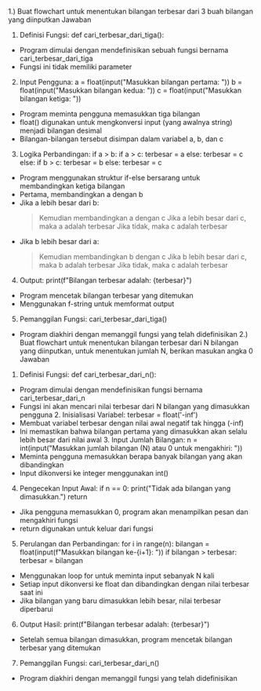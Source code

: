 1.) Buat flowchart untuk menentukan bilangan terbesar dari 3 buah bilangan yang diinputkan Jawaban

 1. Definisi Fungsi: def cari_terbesar_dari_tiga():
- Program dimulai dengan mendefinisikan sebuah fungsi bernama cari_terbesar_dari_tiga
- Fungsi ini tidak memiliki parameter
 2. Input Pengguna:
a = float(input("Masukkan bilangan pertama: "))
b = float(input("Masukkan bilangan kedua: "))
c = float(input("Masukkan bilangan ketiga: "))
- Program meminta pengguna memasukkan tiga bilangan
- float() digunakan untuk mengkonversi input (yang awalnya string) menjadi bilangan desimal
- Bilangan-bilangan tersebut disimpan dalam variabel a, b, dan c
3. Logika Perbandingan:
if a > b:
    if a > c:
        terbesar = a
    else:
        terbesar = c
else:
    if b > c:
        terbesar = b
    else:
        terbesar = c
- Program menggunakan struktur if-else bersarang untuk membandingkan ketiga bilangan
- Pertama, membandingkan a dengan b
- Jika a lebih besar dari b:
  >Kemudian membandingkan a dengan c
  >Jika a lebih besar dari c, maka a adalah terbesar
  >Jika tidak, maka c adalah terbesar
- Jika b lebih besar dari a:
  >Kemudian membandingkan b dengan c
  >Jika b lebih besar dari c, maka b adalah terbesar
  >Jika tidak, maka c adalah terbesar
 4. Output:
print(f"Bilangan terbesar adalah: {terbesar}")
- Program mencetak bilangan terbesar yang ditemukan
- Menggunakan f-string untuk memformat output
 5. Pemanggilan Fungsi:
cari_terbesar_dari_tiga()
- Program diakhiri dengan memanggil fungsi yang telah didefinisikan
2.) Buat flowchart untuk menentukan bilangan terbesar dari N bilangan yang diinputkan, untuk menentukan jumlah N, berikan masukan angka 0 Jawaban

 1. Definisi Fungsi: def cari_terbesar_dari_n():
- Program dimulai dengan mendefinisikan fungsi bernama cari_terbesar_dari_n
- Fungsi ini akan mencari nilai terbesar dari N bilangan yang dimasukkan pengguna
  2. Inisialisasi Variabel:
terbesar = float('-inf')
- Membuat variabel terbesar dengan nilai awal negatif tak hingga (-inf)
- Ini memastikan bahwa bilangan pertama yang dimasukkan akan selalu lebih besar dari nilai awal
  3. Input Jumlah Bilangan:
n = int(input("Masukkan jumlah bilangan (N) atau 0 untuk mengakhiri: "))
 - Meminta pengguna memasukkan berapa banyak bilangan yang akan dibandingkan
 - Input dikonversi ke integer menggunakan int()
 4. Pengecekan Input Awal:
if n == 0:
    print("Tidak ada bilangan yang dimasukkan.")
    return
 - Jika pengguna memasukkan 0, program akan menampilkan pesan dan mengakhiri fungsi
 - return digunakan untuk keluar dari fungsi
 5. Perulangan dan Perbandingan:
for i in range(n):
    bilangan = float(input(f"Masukkan bilangan ke-{i+1}: "))
    if bilangan > terbesar:
        terbesar = bilangan
 - Menggunakan loop for untuk meminta input sebanyak N kali
 - Setiap input dikonversi ke float dan dibandingkan dengan nilai terbesar saat ini
 - Jika bilangan yang baru dimasukkan lebih besar, nilai terbesar diperbarui
 6. Output Hasil: print(f"Bilangan terbesar adalah: {terbesar}")
  - Setelah semua bilangan dimasukkan, program mencetak bilangan terbesar yang ditemukan
 7. Pemanggilan Fungsi: cari_terbesar_dari_n()
  - Program diakhiri dengan memanggil fungsi yang telah didefinisikan
